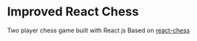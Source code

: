 # Improved React Chess

Two player chess game built with React js
Based on [react-chess](https://https://github.com/TalhaAwan/react-chess)

